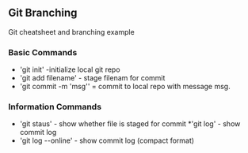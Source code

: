 ## Git Branching

Git cheatsheet and branching example

### Basic Commands

* 'git init' -initialize local git repo
* 'git add filename' - stage filenam for commit
* 'git commit -m 'msg'' = commit to local repo with message msg.

### Information Commands
* 'git staus' - show whether file is staged for commit
*'git log' - show commit log
* 'git log --online' - show commit log (compact format)
